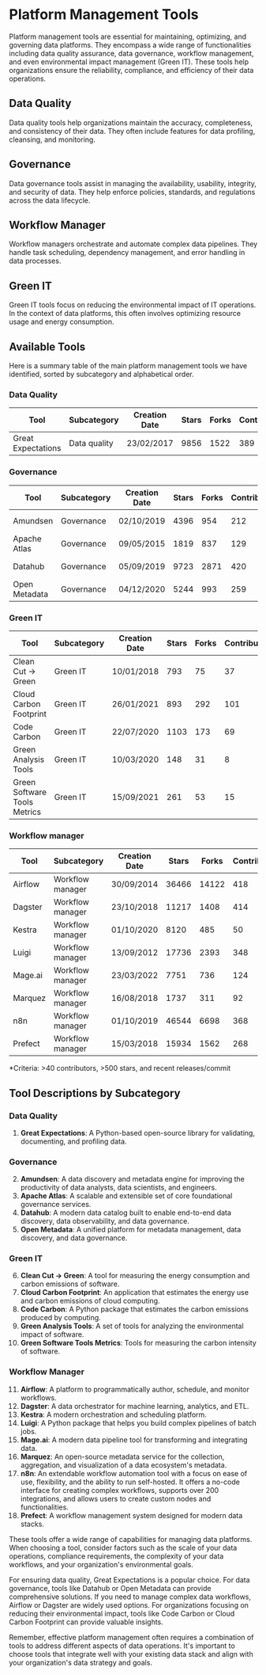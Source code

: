 # Platform Management Tools

Platform management tools are essential for maintaining, optimizing, and governing data platforms. They encompass a wide range of functionalities including data quality assurance, data governance, workflow management, and even environmental impact management (Green IT). These tools help organizations ensure the reliability, compliance, and efficiency of their data operations.

## Data Quality

Data quality tools help organizations maintain the accuracy, completeness, and consistency of their data. They often include features for data profiling, cleansing, and monitoring.

## Governance

Data governance tools assist in managing the availability, usability, integrity, and security of data. They help enforce policies, standards, and regulations across the data lifecycle.

## Workflow Manager

Workflow managers orchestrate and automate complex data pipelines. They handle task scheduling, dependency management, and error handling in data processes.

## Green IT

Green IT tools focus on reducing the environmental impact of IT operations. In the context of data platforms, this often involves optimizing resource usage and energy consumption.

## Available Tools

Here is a summary table of the main platform management tools we have identified, sorted by subcategory and alphabetical order.

### Data Quality

| Tool | Subcategory | Creation Date | Stars | Forks | Contributors | Last Release | Latest Commit | Meets Criteria* | Link |
|------|-------------|---------------|-------|-------|--------------|--------------|---------------|-----------------|------|
| Great Expectations | Data quality | 23/02/2017 | 9856 | 1522 | 389 | 19/09/2024 | 20/09/2024 | Yes | https://github.com/great-expectations/great_expectations |

### Governance

| Tool | Subcategory | Creation Date | Stars | Forks | Contributors | Last Release | Latest Commit | Meets Criteria* | Link |
|------|-------------|---------------|-------|-------|--------------|--------------|---------------|-----------------|------|
| Amundsen | Governance | 02/10/2019 | 4396 | 954 | 212 | 14/08/2024 | 25/09/2024 | Yes | https://github.com/amundsen-io/amundsen |
| Apache Atlas | Governance | 09/05/2015 | 1819 | 837 | 129 | N/A | 26/09/2024 | Yes | https://github.com/apache/atlas |
| Datahub | Governance | 05/09/2019 | 9723 | 2871 | 420 | 17/09/2024 | 26/09/2024 | Yes | https://github.com/datahub-project/datahub |
| Open Metadata | Governance | 04/12/2020 | 5244 | 993 | 259 | 25/09/2024 | 26/09/2024 | Yes | https://github.com/open-metadata/OpenMetadata |

### Green IT

| Tool | Subcategory | Creation Date | Stars | Forks | Contributors | Last Release | Latest Commit | Meets Criteria* | Link |
|------|-------------|---------------|-------|-------|--------------|--------------|---------------|-----------------|------|
| Clean Cut -> Green | Green IT | 10/01/2018 | 793 | 75 | 37 | 18/04/2024 | 25/04/2024 | No | https://github.com/CleanCut/green |
| Cloud Carbon Footprint | Green IT | 26/01/2021 | 893 | 292 | 101 | 11/05/2024 | 07/07/2024 | Yes | https://github.com/cloud-carbon-footprint/cloud-carbon-footprint |
| Code Carbon | Green IT | 22/07/2020 | 1103 | 173 | 69 | 11/09/2024 | 22/09/2024 | Yes | https://github.com/mlco2/codecarbon |
| Green Analysis Tools | Green IT | 10/03/2020 | 148 | 31 | 8 | 27/08/2022 | 28/12/2023 | No | https://github.com/cnumr/GreenIT-Analysis |
| Green Software Tools Metrics | Green IT | 15/09/2021 | 261 | 53 | 15 | 18/04/2024 | 15/09/2024 | No | https://github.com/Green-Software-Foundation/software_carbon_intensity |

### Workflow manager

| Tool | Subcategory | Creation Date | Stars | Forks | Contributors | Last Release | Latest Commit | Meets Criteria* | Link |
|------|-------------|---------------|-------|-------|--------------|--------------|---------------|-----------------|------|
| Airflow | Workflow manager | 30/09/2014 | 36466 | 14122 | 418 | 20/09/2024 | 26/09/2024 | Yes | https://github.com/apache/airflow |
| Dagster | Workflow manager | 23/10/2018 | 11217 | 1408 | 414 | 20/09/2024 | 26/09/2024 | Yes | https://github.com/dagster-io/dagster |
| Kestra | Workflow manager | 01/10/2020 | 8120 | 485 | 50 | 24/09/2024 | 26/09/2024 | Yes | https://github.com/kestra-io/kestra |
| Luigi | Workflow manager | 13/09/2012 | 17736 | 2393 | 348 | 04/09/2024 | 24/09/2024 | Yes | https://github.com/spotify/luigi |
| Mage.ai | Workflow manager | 23/03/2022 | 7751 | 736 | 124 | 19/09/2024 | 24/09/2024 | Yes | https://github.com/mage-ai/mage-ai |
| Marquez | Workflow manager | 16/08/2018 | 1737 | 311 | 92 | 07/08/2024 | 18/09/2024 | Yes | https://github.com/MarquezProject/marquez |
| n8n | Workflow manager | 01/10/2019 | 46544 | 6698 | 368 | 02/10/2024 | 04/10/2024 | Yes | https://github.com/n8n-io/n8n |
| Prefect | Workflow manager | 15/03/2018 | 15934 | 1562 | 268 | 20/09/2024 | 26/09/2024 | Yes | https://github.com/PrefectHQ/prefect |

*Criteria: >40 contributors, >500 stars, and recent releases/commit

## Tool Descriptions by Subcategory

### Data Quality
1. **Great Expectations**: A Python-based open-source library for validating, documenting, and profiling data.

### Governance
2. **Amundsen**: A data discovery and metadata engine for improving the productivity of data analysts, data scientists, and engineers.
3. **Apache Atlas**: A scalable and extensible set of core foundational governance services.
4. **Datahub**: A modern data catalog built to enable end-to-end data discovery, data observability, and data governance.
5. **Open Metadata**: A unified platform for metadata management, data discovery, and data governance.

### Green IT
6. **Clean Cut -> Green**: A tool for measuring the energy consumption and carbon emissions of software.
7. **Cloud Carbon Footprint**: An application that estimates the energy use and carbon emissions of cloud computing.
8. **Code Carbon**: A Python package that estimates the carbon emissions produced by computing.
9. **Green Analysis Tools**: A set of tools for analyzing the environmental impact of software.
10. **Green Software Tools Metrics**: Tools for measuring the carbon intensity of software.

### Workflow Manager
11. **Airflow**: A platform to programmatically author, schedule, and monitor workflows.
12. **Dagster**: A data orchestrator for machine learning, analytics, and ETL.
13. **Kestra**: A modern orchestration and scheduling platform.
14. **Luigi**: A Python package that helps you build complex pipelines of batch jobs.
15. **Mage.ai**: A modern data pipeline tool for transforming and integrating data.
16. **Marquez**: An open-source metadata service for the collection, aggregation, and visualization of a data ecosystem's metadata.
17. **n8n**: An extendable workflow automation tool with a focus on ease of use, flexibility, and the ability to run self-hosted. It offers a no-code interface for creating complex workflows, supports over 200 integrations, and allows users to create custom nodes and functionalities.
18. **Prefect**: A workflow management system designed for modern data stacks.

These tools offer a wide range of capabilities for managing data platforms. When choosing a tool, consider factors such as the scale of your data operations, compliance requirements, the complexity of your data workflows, and your organization's environmental goals.

For ensuring data quality, Great Expectations is a popular choice. For data governance, tools like Datahub or Open Metadata can provide comprehensive solutions. If you need to manage complex data workflows, Airflow or Dagster are widely used options. For organizations focusing on reducing their environmental impact, tools like Code Carbon or Cloud Carbon Footprint can provide valuable insights.

Remember, effective platform management often requires a combination of tools to address different aspects of data operations. It's important to choose tools that integrate well with your existing data stack and align with your organization's data strategy and goals.

